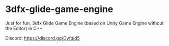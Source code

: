 # 3dfx-glide-game-engine
Just for fun, 3dfx Glide Game Engine (based on Unity Game Engine without the Editor) in C++

Discord: https://discord.gg/Dyfqjd5
